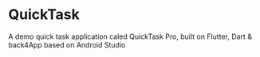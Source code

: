 # QuickTask
 A demo quick task application caled QuickTask Pro, built on Flutter, Dart & back4App based on Android Studio
